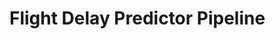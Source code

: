# Flight Delay Predictor Pipeline

[//]: <> (# prefect deployment build ./training_flow.py:main_flow -n flight-delay-training -i process -t ml -t training # prefect deployment apply ./flight_training-deployment.yaml)
[//]: <> (# prefect deployment build ./monitoring_flow.py:monitoring_flow -n flight-delay-monitoring -i process -t ml -t monitoring # prefect deployment apply ./flight_monitoring-deployment.yaml)